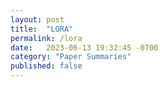 ```yaml
---
layout: post
title:  "LORA"
permalink: /lora
date:   2023-06-13 19:32:45 -0700
category: "Paper Summaries"
published: false
---
```



